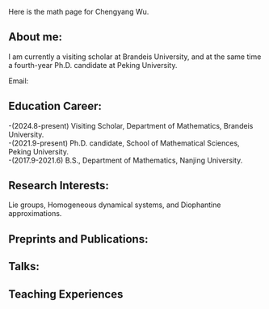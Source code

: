 Here is the math page for Chengyang Wu.

## About me:

I am currently a visiting scholar at Brandeis University, and at the same time a fourth-year Ph.D. candidate at Peking University.

Email:<br>


## Education Career:
-(2024.8-present) Visiting Scholar, Department of Mathematics, Brandeis University.<br>
-(2021.9-present) Ph.D. candidate, School of Mathematical Sciences, Peking University.<br>
-(2017.9-2021.6) B.S., Department of Mathematics, Nanjing University.

## Research Interests:

Lie groups, Homogeneous dynamical systems, and Diophantine approximations. 

## Preprints and Publications:


## Talks:


## Teaching Experiences

